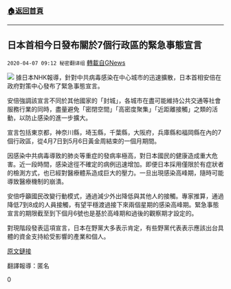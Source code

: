 ###  [:house:返回首頁](https://github.com/ourhimalayas/txt)
---

## 日本首相今日發布關於7個行政區的緊急事態宣言
`2020-04-07 09:12 秘密翻译组` [轉載自GNews](https://gnews.org/zh-hant/164921/)

![](https://s3-ap-northeast-1.amazonaws.com/news.guo.offload.media/wp-content/uploads/2020/04/07091023/68C2ACB5-AA84-41B6-A345-0A5EF7F19749.png)
據日本NHK報導，針對中共病毒感染在中心城市的迅速擴散，日本首相安倍在政府對策中心發布了緊急事態宣言。

安倍強調該宣言不同於其他國家的「封城」，各城市在盡可能維持公共交通等社會服務行業的同時，盡量避免「密閉空間」「高密度聚集」「近距離接觸」之類的活動，以防止感染的進一步擴大。

宣言包括東京都，神奈川縣，埼玉縣，千葉縣，大阪府，兵庫縣和福岡縣在內的7個行政區，從4月7日到5月6日黃金周結束的一個月期間。

因感染中共病毒導致的肺炎等重症的發病率極高，對日本國民的健康造成重大危害。近一段時間，感染途徑不確定的病例迅速增加。即便日本採用僅限於有症狀者的檢測方式，也已經對醫療體系造成巨大的壓力。一旦出現感染高峰期，隨時可能導致醫療機制的崩潰。

安倍呼籲國民改變行動模式，通過減少外出降低與其他人的接觸。專家推算，通過降低7到8成的人員接觸，有望平穩渡過接下來兩個星期的感染高峰期。緊急事態宣言的期限截至到下個月6號也是基於高峰期和過後的觀察期才設定的。

對現階段發表這項宣言，日本在野黨大多表示肯定，有些野黨代表表示應該出台具體的資金支持給受影響的產業和個人。

[原文鏈接](https://www3.nhk.or.jp/news/html/20200407/k10012373011000.html)

翻譯報導：匿名

0
